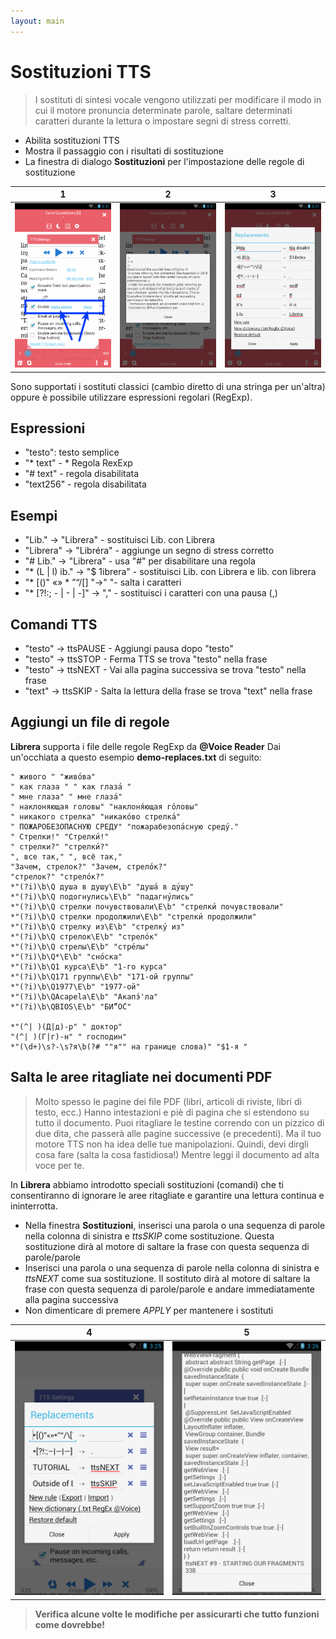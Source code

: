 ```yaml
---
layout: main
---
```


# Sostituzioni TTS

> I sostituti di sintesi vocale vengono utilizzati per modificare il modo in cui il motore pronuncia determinate parole, saltare determinati caratteri durante la lettura o impostare segni di stress corretti.

* Abilita sostituzioni TTS
* Mostra il passaggio con i risultati di sostituzione
* La finestra di dialogo **Sostituzioni** per l'impostazione delle regole di sostituzione

|1|2|3|
|-|-|-|
|![](1.png)|![](2.png)|![](3.png)|

Sono supportati i sostituti classici (cambio diretto di una stringa per un'altra) oppure è possibile utilizzare espressioni regolari (RegExp).

## Espressioni

* &quot;testo&quot;: testo semplice
* &quot;* text&quot; - * Regola RexExp
* &quot;# text&quot; - regola disabilitata
* &quot;text256&quot; - regola disabilitata

## Esempi

* &quot;Lib.&quot; -&gt; &quot;Librera&quot; - sostituisci Lib. con Librera
* &quot;Librera&quot; -&gt; &quot;Libréra&quot; - aggiunge un segno di stress corretto
* &quot;# Lib.&quot; -&gt; &quot;Librera&quot; - usa &quot;#&quot; per disabilitare una regola
* &quot;* (L | l) ib.&quot; -&gt; &quot;$ 1ibrera&quot; - sostituisci Lib. con Librera e lib. con librera
* &quot;* [()&quot; «» * ”“/[] &quot;-&gt;&quot; &quot;- salta i caratteri
* &quot;* [?!:; - | - | -]&quot; -&gt; &quot;,&quot; - sostituisci i caratteri con una pausa (,)

## Comandi TTS

* &quot;testo&quot; -&gt; ttsPAUSE - Aggiungi pausa dopo &quot;testo&quot;
* &quot;testo&quot; -&gt; ttsSTOP - Ferma TTS se trova &quot;testo&quot; nella frase
* &quot;testo&quot; -&gt; ttsNEXT - Vai alla pagina successiva se trova &quot;testo&quot; nella frase
* &quot;text&quot; -&gt; ttsSKIP - Salta la lettura della frase se trova &quot;text&quot; nella frase

## Aggiungi un file di regole

**Librera** supporta i file delle regole RegExp da **@Voice Reader**
Dai un'occhiata a questo esempio **demo-replaces.txt** di seguito:

```
" живого " "живо́ва"
" как глаза " " как глаза́ "
" мне глаза" " мне глаза́"
" наклоняющая головы" "наклоня́ющая го́ловы"
" никакого стрелка" "никако́во стрелка́"
" ПОЖАРОБЕЗОПАСНУЮ СРЕДУ" "пожарабезопа́сную среду́."
" Стрелки!" "Стрелки́!"
" стрелки?" "стрелки́?"
", все так," ", всё так,"
"Зачем, стрелок?" "Зачем, стрело́к?"
"стрелок?" "стрело́к?"
*"(?i)\b\Q душа в душу\E\b" "душа́ в ду́шу"
*"(?i)\b\Q подогнулись\E\b" "падагну́лись"
*"(?i)\b\Q стрелки почувствовали\E\b" "стрелки́ почувствовали"
*"(?i)\b\Q стрелки продолжили\E\b" "стрелки́ продолжили"
*"(?i)\b\Q стрелку из\E\b" "стрелку́ из"
*"(?i)\b\Q стрелок\E\b" "стрело́к"
*"(?i)\b\Q стрелы\E\b" "стре́лы"
*"(?i)\b\Q*\E\b" "сно́ска"
*"(?i)\b\Q1 курса\E\b" "1-го курса"
*"(?i)\b\Q171 группы\E\b" "171-ой группы"
*"(?i)\b\Q1977\E\b" "1977-ой"
*"(?i)\b\QAcapela\E\b" "Акапэ́'ла"
*"(?i)\b\QBIOS\E\b" "БИ́“О́С"

*"(^| )(Д|д)-р" " доктор"
"(^| )(Г|г)-н" " господин"
*"(\d+)\s?-\s?я\b(?# ""я"" на границе слова)" "$1-я "
```
## Salta le aree ritagliate nei documenti PDF
> Molto spesso le pagine dei file PDF (libri, articoli di riviste, libri di testo, ecc.) Hanno intestazioni e piè di pagina che si estendono su tutto il documento. Puoi ritagliare le testine correndo con un pizzico di due dita, che passerà alle pagine successive (e precedenti). Ma il tuo motore TTS non ha idea delle tue manipolazioni. Quindi, devi dirgli cosa fare (salta la cosa fastidiosa!) Mentre leggi il documento ad alta voce per te.

In **Librera** abbiamo introdotto speciali sostituzioni (comandi) che ti consentiranno di ignorare le aree ritagliate e garantire una lettura continua e ininterrotta.
* Nella finestra **Sostituzioni**, inserisci una parola o una sequenza di parole nella colonna di sinistra e _ttsSKIP_ come sostituzione. Questa sostituzione dirà al motore di saltare la frase con questa sequenza di parole/parole
* Inserisci una parola o una sequenza di parole nella colonna di sinistra e _ttsNEXT_ come sua sostituzione. Il sostituto dirà al motore di saltare la frase con questa sequenza di parole/parole e andare immediatamente alla pagina successiva
* Non dimenticare di premere _APPLY_ per mantenere i sostituti

|4|5|
|-|-|
|![](4.png)|![](5.png)|

> **Verifica alcune volte le modifiche per assicurarti che tutto funzioni come dovrebbe!**
